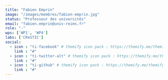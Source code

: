 ```yaml
---
title: "Fabien Emprin"
image: "/images/membres/fabien-emprin.jpg"
status: "Professeur des universités"
email: "fabien.emprin@univ-reims.fr"
role: "-"
wps: ['WP1', 'WP4']
labs: ['CReSTIC']
social:
  - icon : "ti-facebook" # themify icon pack : https://themify.me/themify-icons
    link : "#"
  - icon : "ti-twitter-alt" # themify icon pack : https://themify.me/themify-icons
    link : "#"
  - icon : "ti-github" # themify icon pack : https://themify.me/themify-icons
    link : "#"
---
```



